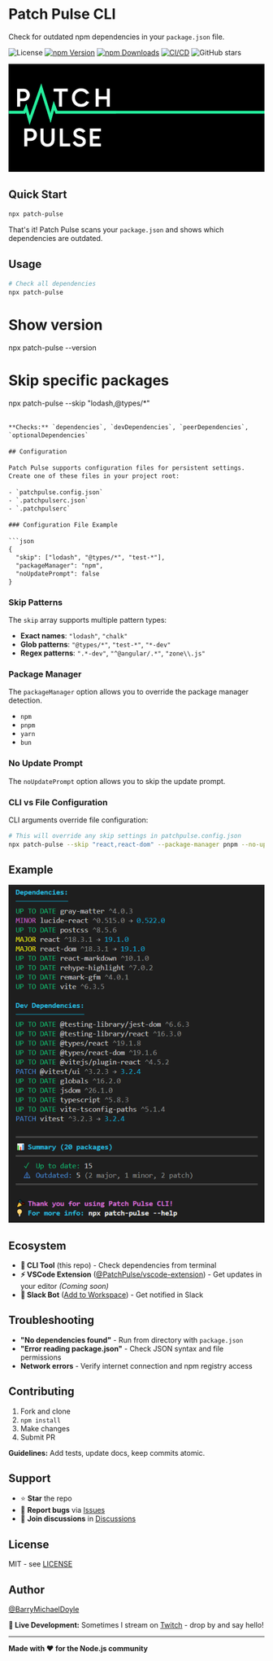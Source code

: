 # Patch Pulse CLI

Check for outdated npm dependencies in your `package.json` file.

![License](https://img.shields.io/github/license/PatchPulse/cli.svg?color=blue)
[![npm Version](https://img.shields.io/npm/v/patch-pulse.svg)](https://npmjs.com/package/patch-pulse)
[![npm Downloads](https://img.shields.io/npm/dm/patch-pulse.svg)](https://npmjs.com/package/patch-pulse)
[![CI/CD](https://github.com/PatchPulse/cli/actions/workflows/ci.yml/badge.svg)](https://github.com/PatchPulse/cli/actions/workflows/ci.yml)
![GitHub stars](https://img.shields.io/github/stars/PatchPulse/cli.svg?style=social)

![Patch Pulse Banner](assets/banner.png)

## Quick Start

```bash
npx patch-pulse
```

That's it! Patch Pulse scans your `package.json` and shows which dependencies are outdated.

## Usage

```bash
# Check all dependencies
npx patch-pulse

```

# Show version

npx patch-pulse --version

# Skip specific packages

npx patch-pulse --skip "lodash,@types/\*"

````

**Checks:** `dependencies`, `devDependencies`, `peerDependencies`, `optionalDependencies`

## Configuration

Patch Pulse supports configuration files for persistent settings. Create one of these files in your project root:

- `patchpulse.config.json`
- `.patchpulserc.json`
- `.patchpulserc`

### Configuration File Example

```json
{
  "skip": ["lodash", "@types/*", "test-*"],
  "packageManager": "npm",
  "noUpdatePrompt": false
}
````

### Skip Patterns

The `skip` array supports multiple pattern types:

- **Exact names**: `"lodash"`, `"chalk"`
- **Glob patterns**: `"@types/*"`, `"test-*"`, `"*-dev"`
- **Regex patterns**: `".*-dev"`, `"^@angular/.*"`, `"zone\\.js"`

### Package Manager

The `packageManager` option allows you to override the package manager detection.

- `npm`
- `pnpm`
- `yarn`
- `bun`

### No Update Prompt

The `noUpdatePrompt` option allows you to skip the update prompt.

### CLI vs File Configuration

CLI arguments override file configuration:

```bash
# This will override any skip settings in patchpulse.config.json
npx patch-pulse --skip "react,react-dom" --package-manager pnpm --no-update-prompt
```

## Example

![Example Screenshot](assets/example.png)

## Ecosystem

- **🔧 CLI Tool** (this repo) - Check dependencies from terminal
- **⚡ VSCode Extension** ([@PatchPulse/vscode-extension](https://github.com/PatchPulse/vscode-extension)) - Get updates in your editor _(Coming soon)_
- **🤖 Slack Bot** ([Add to Workspace](https://slack.com/oauth/v2/authorize?client_id=180374136631.6017466448468&scope=chat:write,commands,incoming-webhook)) - Get notified in Slack

## Troubleshooting

- **"No dependencies found"** - Run from directory with `package.json`
- **"Error reading package.json"** - Check JSON syntax and file permissions
- **Network errors** - Verify internet connection and npm registry access

## Contributing

1. Fork and clone
2. `npm install`
3. Make changes
4. Submit PR

**Guidelines:** Add tests, update docs, keep commits atomic.

## Support

- ⭐ **Star** the repo
- 🐛 **Report bugs** via [Issues](https://github.com/PatchPulse/cli/issues)
- 💬 **Join discussions** in [Discussions](https://github.com/PatchPulse/cli/discussions)

## License

MIT - see [LICENSE](LICENSE)

## Author

[@BarryMichaelDoyle](https://github.com/barrymichaeldoyle)

**🎥 Live Development:** Sometimes I stream on [Twitch](https://twitch.tv/barrymichaeldoyle) - drop by and say hello!

---

**Made with ❤️ for the Node.js community**

